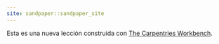 ```yaml
---
site: sandpaper::sandpaper_site
---
```



Esta es una nueva lección construida con [The Carpentries Workbench][workbench].


[workbench]: https://carpentries.github.io/sandpaper-docs


